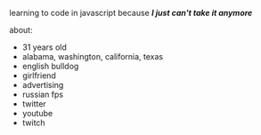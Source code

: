 learning to code in javascript because ***I just can't take it anymore***

about:
- 31 years old
- alabama, washington, california, texas
- english bulldog
- girlfriend
- advertising
- russian fps
- twitter
- youtube
- twitch

<!---
MrAlexDanger/MrAlexDanger is a ✨ special ✨ repository because its `README.md` (this file) appears on your GitHub profile.
You can click the Preview link to take a look at your changes.
--->
